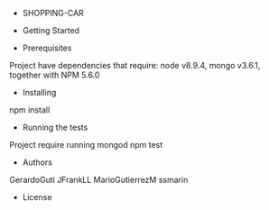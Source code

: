 * SHOPPING-CAR

* Getting Started

* Prerequisites

Project have dependencies that require:
node v8.9.4, mongo v3.6.1, together with NPM 5.6.0

* Installing

npm install

* Running the tests

Project require running mongod
npm test

* Authors

GerardoGuti
JFrankLL
MarioGutierrezM
ssmarin

* License